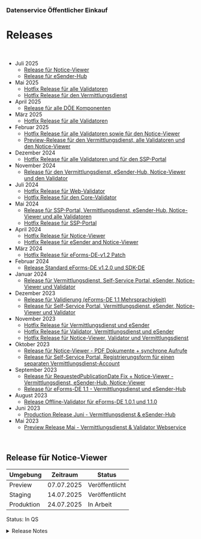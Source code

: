 ### Datenservice Öffentlicher Einkauf
# Releases

<br />

- Juli 2025
  - [Release für Notice-Viewer](#Release-für-Notice-Viewer)
  - [Release für eSender-Hub](#Release-für-eSender-Hub)     
- Mai 2025
  - [Hotfix Release für alle Validatoren](#Hotfix-Release-für-alle-Validatoren)     
  - [Hotfix Release für den Vermittlungsdienst](#Hotfix-Release-für-den-Vermittlungsdienst)
- April 2025
  - [Release für alle DÖE Komponenten](#Release-für-alle-DÖE-Komponenten)
- März 2025
  - [Hotfix Release für alle Validatoren](#Hotfix-Release-für-alle-Validatoren)
- Februar 2025
  - [Hotfix Release für alle Validatoren sowie für den Notice-Viewer](#Hotfix-Release-für-alle-Validatoren-sowie-für-den-Notice-Viewer)
  - [Preview-Release für den Vermittlungsdienst, alle Validatoren und den Notice-Viewer](#preview-release-für-den-vermittlungsdienst-alle-validatoren-und-den-notice-viewer)
- Dezember 2024
  - [Hotfix Release für alle Validatoren und für den SSP-Portal](#Hotfix-Release-für-alle-Validatoren-und-für-den-SSP-Portal)
- November 2024
  - [Release für den Vermittlungsdienst, eSender-Hub, Notice-Viewer und den Validator](#Release-für-den-Vermittlungsdienst,-eSender-Hub,-Notice-Viewer-und-den-Validator)
- Juli 2024
  - [Hotfix Release für Web-Validator](#Hotfix-Release-for-Web-Validators)
  - [Hotfix Release für den Core-Validator](#Hotfix-Release-for-Core-Validator)
- Mai 2024
  - [Release für SSP-Portal, Vermittlungsdienst, eSender-Hub, Notice-Viewer und alle Validatoren](#Release-für-SSP-Portal,-Vermittlungsdienst,-eSender-Hub,-Notice-Viewer-und-alle-Validatoren)
  - [Hotfix Release für SSP-Portal](#Hotfix-Release-for-SSP-Portal)
- April 2024
  - [Hotfix Release für Notice-Viewer](#Hotfix-Release-for-Notice-Viewer)
  - [Hotfix Release für eSender and Notice-Viewer](#Hotfix-Release-for-eSender-and-Notice-Viewer)
- März 2024
  - [Hotfix Release für eForms-DE-v1.2 Patch](#Release-for-DE-1.2-patch)
- Februar 2024
  - [Release Standard eForms-DE v1.2.0 und SDK-DE](#Release-Standard-eForms-DE-v1.2.0-und-SDK-DE)
- Januar 2024
  - [Release für Vermittlungsdienst, Self-Service Portal, eSender, Notice-Viewer und Validator](#Release-für-Self-Service-Portal,-Vermittlungsdienst,-eSender,-Notice-Viewer-und-Validator)
- Dezember 2023
  - [Release für Validierung (eForms-DE 1.1 Mehrsprachigkeit)](#Release-für-Validierung)
  - [Release für Self-Service Portal, Vermittlungsdienst, eSender, Notice-Viewer und Validator](#Release-für-Self-Service-Portal,-Vermittlungsdienst,-eSender,-Notice-Viewer-und-Validator)
- November 2023
  - [Hotfix Release für Vermittlungsdienst und eSender](#Release-für-Vermittlungsdienst-und-eSender)
  - [Hotfix Release für Validator, Vermittlungsdienst und eSender](#Release-für-Validator-Mediator-und-eSender)  
  - [Hotfix Release für Notice-Viewer, Validator und Vermittlungsdienst](#Release-für-notice-Viewer-Mediator-und-Validator)
- Oktober 2023
  - [Release für Notice-Viewer - PDF Dokumente + synchrone Aufrufe](#Release-für-Notice-Viewer-PDF-Dokumente-+-synchrone-Aufrufe)
  - [Release für Self-Service Portal, Registrierungsform für einen separaten Vermittlungsdienst-Account](#Release-für-Self-Service-Portal,-Registrierungsform-für-einen-separaten-Vermittlungsdienst-Account)
- September 2023
  - [Release für RequestedPublicationDate Fix + Notice-Viewer - Vermittlungsdienst, eSender-Hub, Notice-Viewer](#Release-für-RequestedPublicationDate-Fix-+-Notice-Viewer-Vermittlungsdienst,-eSender-Hub,-Notice-Viewer)
  - [Release für eForms-DE 1.1 - Vermittlungsdienst und eSender-Hub](#Release-für-eForms-DE-1.1-Vermittlungsdienst-und-eSender-Hub)
- August 2023
  - [Release Offline-Validator für eForms-DE 1.0.1 und 1.1.0](#Release-Offline-Validator-für-eForms-DE-1.0.1-und-1.1.0)
- Juni 2023
  - [Production Release Juni - Vermittlungsdienst & eSender-Hub](#Production-Release-Juni-Vermittlungsdienst-&-eSender-Hub)
- Mai 2023
  - [Preview Release Mai - Vermittlungsdienst & Validator Webservice](#Preview-Release-Mai-Vermittlungsdienst-&-Validator-Webservice)

<br />

<a id=Release-für-Notice-Viewer></a>
## Release für Notice-Viewer
| Umgebung   | Zeitraum  | Status         |
|------------|-----------------------------|----------------|
| Preview | 07.07.2025 | Veröffentlicht |
| Staging | 14.07.2025 | Veröffentlicht |
| Produktion | 24.07.2025 | In Arbeit |

Status: In QS <br>

<details>
<summary>Release Notes</summary>
  
### Notice-Viewer
- Es wurden diverse Bugs bei der HTML-Generierung gefixt
- Es wurde das Zahlenformat für Summenbeträge bei der PDF-Generierung korrigiert 

<a id=Release-für-eSender-Hub></a>
## Release für eSender-Hub
| Umgebung   | Zeitraum  | Status         |
|------------|-----------------------------|----------------|
| Preview | 16.06.2025 | Veröffentlicht |
| Staging | 23.06.2025 | Veröffentlicht |
| Produktion | 04.07.2025 | Veröffentlicht |

Status: Veröffentlicht am 04.07.2025 <br>

<details>
<summary>Release Notes</summary>
  
### eSender-Hub
- Die neue [TED API v3 Anbindung](https://docs.ted.europa.eu/api/latest/index.html#_new_in_ted_api_v3) wurde impelementiert

</details>

<a id=Hotfix-Release-für-alle-Validatoren></a>
## Hotfix Release für alle Validatoren
| Umgebung   | Zeitraum  | Status         |
|------------|-----------------------------|----------------|
| Preview | 16.05.2025 | Veröffentlicht |
| Staging | 16.05.2025 | Veröffentlicht |
| Produktion | 19.05.2025 | Veröffentlicht |

Status: Veröffentlicht am 19.05.2025 <br>

<details>
<summary>Release Notes</summary>
  
### Alle Validatoren
- Das Patch des [SDK-DE 1.12.5](https://gitlab.opencode.de/OC000008125155/SDK-eforms-de/-/releases/1.12.5) sowie [SDK-DE 1.13.1](https://gitlab.opencode.de/OC000008125155/SDK-eforms-de/-/releases/1.13.1) wurden impelementiert

</details>

<a id=Hotfix-Release-für-den-Vermittlungsdienst></a>
## Hotfix Release für den Vermittlungsdienst
| Umgebung   | Zeitraum  | Status         |
|------------|-----------------------------|----------------|
| Preview | 28.03 - 29.04.2025 | Veröffentlicht |
| Staging | 29.04 - 30.04.2025 | Veröffentlicht |
| Produktion | ab 01.05.2025 | Veröffentlicht |

> **WICHTIG** <br>
> - Mit diesem Release wird die Unterstützung der eForms-DE v1.1 eingestellt. Mehr Infos hier: [TED eForms Versions – SDK 1.7 End of Life](https://docs.ted.europa.eu/eforms-common/active-versions/index.html)

Status: Veröffentlicht am 01.05.2025 <br>

<details>
<summary>Release Notes</summary>
  
### Vermittlungsdienst
- eForms-DE v1.1 Bekanntmachungen können nicht mehr verarbeitet, validiert oder übermittelt werden.

</details>

<a id=Release-für-alle-DÖE-Komponenten></a>
## Release für alle DÖE-Komponenten
| Umgebung   | Zeitraum  | Status         |
|------------|-----------------------------|----------------|
| Preview | 17.03. - 27.03.2025 | Veröffentlicht |
| Staging | 15.04. - 25.04.2025 | Veröffentlicht |
| Produktion | ab 28.04.2025 | Veröffentlicht |

Status: Veröffentlicht am 28.04.2025 <br>

<details>
<summary>Release Notes</summary>
  
### Alle Validatoren
- Die Unterstützung von eForms-DE 2.1 wurde implementiert
- [SDK-DE 1.13.0](https://gitlab.opencode.de/OC000008125155/SDK-eforms-de/-/releases/1.13.0) wurde impelementiert

### Vermittlungsdienst
- Die Unterstützung von eForms-DE 2.1 wurde implementiert
- Die Unterstützung der Formulare 1 bis 3 wurde eingestellt
- TED-Benachrichtigungen werden ab sofort in deutscher Sprache bereitgestellt
- Diverse Bugs wurden gefixt

### eSender-Hub
- Die Unterstützung von eForms-DE 2.1 wurde implementiert
- Diverse Bugs wurden gefixt

### SSP-Portal
- Kritische Schwachstellen wurden behoben
- Diverse Bugs wurden gefixt

### Notice-Viewer
- Die Unterstützung von eForms-DE 2.1 wurde implementiert
- [SDK-DE 1.13.0](https://gitlab.opencode.de/OC000008125155/SDK-eforms-de/-/releases/1.13.0) wurde impelementiert
- Diverse Bugs wurden gefixt

</details>

<a id=Hotfix-Release-für-alle-Validatoren></a>
## Hotfix Release für alle Validatoren
| Umgebung   | Zeitraum  | Status         |
|------------|-----------------------------|----------------|
| Staging | 05.03.2025 | Veröffentlicht |
| Produktion | 07.03.2025 | Veröffentlicht |

> **WICHTIG** <br>
> - Die Preview-Umgebung wird nicht bereitgestellt, da sie mit der SDK-DE 1.13 RC1-Version derzeit ausgestattet ist.

Status: Veröffentlicht am 06.03.2025 <br>

<details>
<summary>Release Notes</summary>
  
### Alle Validatoren
- Das Patch des [SDK-DE 1.12.4](https://gitlab.opencode.de/OC000008125155/SDK-eforms-de/-/releases/1.12.4) wurde impelementiert

</details>

<a id=Hotfix-Release-für-alle-Validatoren-sowie-für-den-Notice-Viewer></a>
## Hotfix Release für alle Validatoren sowie für den Notice-Viewer
| Umgebung   | Zeitraum  | Status         |
|------------|-----------------------------|----------------|
| Staging | 17.02.2025 | Veröffentlicht |
| Produktion | 18.02.2025 | Veröffentlicht |

> **WICHTIG** <br>
> - Die Preview-Umgebung wird nicht bereitgestellt, da sie mit der SDK-DE 1.13 RC1-Version ausgestattet wird.

Status: Veröffentlicht am 18.02.2025 <br>

<details>
<summary>Release Notes</summary>
  
### Alle Validatoren und Notice-Viewer
- Das Patch des [SDK-DE 1.12.3](https://gitlab.opencode.de/OC000008125155/SDK-eforms-de/-/releases/1.12.3) wurde impelementiert

</details>

<a id=#preview-release-für-den-vermittlungsdienst-alle-validatoren-und-den-notice-viewer></a>
## Preview-Release für den Vermittlungsdienst, alle Validatoren und den Notice-Viewer
| Umgebung   | Zeitraum  | Status         |
|------------|-----------------------------|----------------|
| Preview | 11.02 - 14.02.2025 | Veröffentlicht |

> **WICHTIG** <br>
> - Der Bekanntmachungsservice wird voraussichtlich ab dem 17. Februar Bekanntmachungen im eForms-DE v2.1-Version in der Preview (Alpha)-Umgebung annehmen.
> - Die Umsetzung mit der SDK-DE 1.13 RC1-Version wird ausschließlich zu Testzwecken in der Preview-Umgebung bereitgestellt.

Status: Veröffentlicht am 17.02.2025 <br>

<details>
<summary>Release Notes</summary>

### Alle Validatoren und Notice-Viewer
- Der erste Release-Kandidat des [SDK-DE 1.13.RC1](https://gitlab.opencode.de/OC000008125155/SDK-eforms-de/-/releases/1.13.RC1) wurde impelementiert

### Vermittlungsdienst
- Unterstützung von eForms-DE v2.1 wurde implementiert
  
</details>

<a id=Hotfix-Release-für-alle-Validatoren-und-für-den-SSP-Portal></a>
## Hotfix Release für alle Validatoren und für den SSP-Portal
| Umgebung   | Zeitraum  | Status         |
|------------|-----------------------------|----------------|
| Preview | 11.12.2024 | Veröffentlicht |
| Staging | 11.12.2024 | Veröffentlicht |
| Produktion | 12.12.2024 | Veröffentlicht |

Status: Veröffentlicht am 12.12.2024 <br>
<details>
<summary>Release Notes</summary>

### Alle Validatoren
- Schematron-0.9.2 Patch von eForms-DE-2.0.0 wurde implementiert

### SSP-Portal
- Healthcheckbug, dass der Bekanntmachungsservice offline ist wurde gefixt
  
</details>

<a id=Release-für-den-Vermittlungsdienst,-eSender-Hub,-Notice-Viewer-und-den-Validator></a>
## Release für den Vermittlungsdienst, eSender-Hub, Notice-Viewer und den Validator
| Umgebung   | Zeitraum  | Status         |
|------------|-----------------------------|----------------|
| Preview    | 17.10.2024                  | Veröffentlicht |
| Staging    | 21.10.2024                  | Veröffentlicht |
| Produktion | 01.11.2024                  | Veröffentlicht |

> **WICHTIG** <br>
 - Der veraltete POST-Endpunkt /view im Viewer steht ab dem 10.10.2024 nicht mehr zur Verfügung in allen Umgebungen.
 - Bitte beachten Sie, der neue Parameter 'publishToTed' ist derzeit ohne Funktion. Eine Vollständige Implementierung kommt voraussichtlich im Januar 2025.

Status: Veröffentlicht <br>
<details>
<summary>Release Notes</summary>

### Vermittlungsdienst
- eForms-DE 2.0 wurde implementiert
- Ein neuer Parameter 'publishToTed' wurde implementiert um eine Unterschwellige Bekanntmachung freiwillig in TED zu veröffentlcihen
- Diverse Bugs wurden gefixt

### eSender-Hub
- eForms-DE 2.0 wurde implementiert

### Notice-Viewer
- Veralteter Endpunkt POST /view wurde entfernt
- eForms-DE 2.0 wurde implementiert
- Patch 1.2.0_1.10.3 SDK-DE wurde implementiert
- T01/02 in der eForms-EU 1.10 und in der eForms-EU 1.12 sind jetzt unterstützt
- Diverse Bugs wurden gefixt

### Validator
- eForms-DE 2.0 und SDK 1.12 wurden implementiert
- Diverse Bugs wurden gefixt
  
</details>

<a id=Hotfix-Release-for-Web-Validators></a>
## Hotfix Release für Web-Validator
| Umgebung   | Zeitraum  | Status         |
|------------|-----------------------------|----------------|
| Preview | 11.05.2024 | Veröffentlicht |
| Staging | 16.05.2024 | Veröffentlicht |
| Produktion | 17.05.2024 | Veröffentlicht |

Status: Veröffentlicht am 17.07.2024 <br>
<details>
<summary>Release Notes</summary>

### Internal und External Validator
- Schematron-0.8.4 Patch von eForms-DE-1.2.0 wurde implementiert
- eForms SDK 1.10.3 Patch wurde implementiert
  
</details>

<a id=Hotfix-Release-for-Core-Validator></a>
## Hotfix Release für den Core-Validator
| Umgebung   | Zeitraum  | Status         |
|------------|-----------------------------|----------------|
| Kein Deploy ist vorgesehen | 4.07.2024 | Veröffentlicht |

Status: Veröffentlicht am 4.07.2024 <br>
<details>
<summary>Release Notes</summary>

### Core-Validator
- Schematron-0.8.4 Patch von eForms-DE-1.2.0 wurde implementiert
- eForms SDK 1.10.3 Patch wurde implementiert
  
</details>

<a id=Release-für-SSP-Portal,-Vermittlungsdienst,-eSender-Hub,-Notice-Viewer-und-alle-Validatoren></a>
## Release für SSP-Portal, Vermittlungsdienst, eSender-Hub, Notice-Viewer und alle Validatoren
| Umgebung   | Zeitraum  | Status         |
|------------|-----------------------------|----------------|
| Preview    | 14.05.2024                  | veröffentlicht |
| Staging    | 22.05.2024                  | veröffentlicht |
| Produktion | 28.05.2024                  | veröffentlicht |

> **WICHTIG** <br>
Bitte beachten Sie, dass die API-Key Autorisierung im Vermittlungsdienst nicht mehr möglich ist. Bitte benutzen Sie nur die Tokenbasierte Autorisierung und ggf. generieren Sie einen neuen Token.

Status: Veröffentlicht am 28.05.2024 <br>
<details>
<summary>Release Notes</summary>

### SSP-Portal
- Es wurden neue interne Rollen eingeführt, um den Status von Lieferungen verfolgen und überprüfen sowie die Benutzerverwaltung durchführen zu können
- Falls eine Bekanntmachung manuell abgelehnt (MANUALLY_REJECTED) wird, es werden automatisch sowohl der SSP-Admins Ansprechpartner als auch 'authorEmail' via Email mit einer Begründung benachrichtigt
- Aktualisierung der Erklärung zur Barrierefreiheit 
- Diverse Bugs wurden gefixt

### Vermittlungsdienst
- Changes-Notice Verhalten wurde verbessert
- Die Annahme von Bekanntmachungen wurde auf 6mb eingestellt
- Erwartetes Veröffentlichungsdatum des TEDs ('tedExpectedPublicationDate') wird jetzt zurückgegeben

### eSender-Hub
- Fehlerbehandlung wurde verbessert wenn TED nicht erreichbar ist
- Informationen in 'ted-esen' Organisation wurden upgedatet

### Notice-Viewer
- Haftungsausschluss wurde überarbeitet bzw. erweitert und zusätzlich in Swagger-UI dargestellt
- Die Generierung von Bekanntmachungen wurde auf 6mb eingestellt
- Notice-Viewer 1.2 von TED wurde angewendet
- Diverse Bugs wurden gefixt

### Validatoren
- Validierungslogik wurde geändert um die Validierungsleistung zu verbessern. Die Änderungen wirken sich auf die Validierungsantworten aus, so dass die Struktur der Fehlermeldungen und Beschreibungen nun ein anderes Format haben kann.
- Validierung von Bekanntmachungen wurde auf 6mb eingestellt (Web-Version)
- Folgende SDK-EU patchs wurden angewendet:
  - SDK 1.7.4
  - SDK 1.10.2
  
</details>

<a id=Hotfix-Release-for-SSP-Portal></a>
## Hotfix Release für SSP-Portal
| Umgebung   | Zeitraum  | Status         |
|------------|-----------------------------|----------------|
| Preview    | 30.04.2024                  | veröffentlicht |
| Staging    | 02.05.2024                  | veröffentlicht |
| Produktion | 02.05.2024                  | veröffentlicht |

Status: Veröffentlicht in Produktion am 02.05.2024 <br>
<details>
<summary>Release Notes</summary>

### SSP-Portal
- Fehlerhafte Weiterleitung zur Seite 'Ihre Sitzung ist abgelaufen' ist jetzt behoben.
  
</details>

<a id=Hotfix-Release-for-Notice-Viewer></a>
## Hotfix Release für Notice-Viewer
| Umgebung   | Zeitraum  | Status         |
|------------|-----------------------------|----------------|
| Preview    | 17.04.2024                  | veröffentlicht |
| Staging    | 22.04.2024                  | veröffentlicht |
| Produktion | 22.04.2024                  | veröffentlicht |

Status: Veröffentlicht in Produktion am 22.04.2024 <br>
<details>
<summary>Release Notes</summary>

### Notice-Viewer
- Diverse Darstellungs- und Sortierungsfehler wurden behoben

</details>

<a id=Hotfix-Release-for-eSender-and-Notice-Viewer></a>
## Hotfix Release für eSender and Notice-Viewer
| Umgebung   | Zeitraum  | Status         |
|------------|-----------------------------|----------------|
| Preview    | 08.04.2024                  | veröffentlicht |
| Staging    | 09.04.2024                  | veröffentlicht |
| Produktion | 10.04.2024                  | veröffentlicht |

Status: Veröffentlicht in Produktion am 10.04.2024 <br>
<details>
<summary>Release Notes</summary>

### eSender
- BT-500-Organization-Company wurde in manchen Bekanntmachungen nicht korrekt erkannt

### Notice-Viewer
- Einige Bekanntmachungen wurden aufgrund von falscher Verarbeitung von BT-92 und BT-93 Regeln nicht generiert

</details>


<a id=Release-for-DE-1.2-patch></a>
## Hotfix Release für eForms-DE-v1.2 Patch (eForms-DE 1.2 Neue Regeln)
| Umgebung   | Zeitraum  | Status         |
|------------|-----------------------------|----------------|
| Preview    | 25.03.2024                  | veröffentlicht |
| Staging    | 26.03.2024                  | veröffentlicht |
| Produktion | 27.03.2024                  | veröffentlicht |

Status: Veröffentlicht in Produktion am 27.03.2024 <br>
<details>
<summary>Release Notes</summary>

### Validator (Webservice + Open-Source)
- Nutzung von eForms-DE Schematron 0.8.2 für eForms-DE 1.2 (https://projekte.kosit.org/eforms/eforms-de-schematron/-/releases/v0.8.2)

### Vermittlungsdienst
- Nutzung von eForms-DE Schematron 0.8.2 für eForms-DE 1.2 (https://projekte.kosit.org/eforms/eforms-de-schematron/-/releases/v0.8.2)
- Löschung der Nutzung von api-key für Authentifizierung

### Self-Service Portal 
- Aktualisierung der Erklärung zur Barrierefreiheit im SSP


</details>

<a id=Release-Standard-eForms-DE-v1.2.0-und-SDK-DE></a>
## Release Standard eForms-DE v1.2.0 und SDK-DE

Die Veröffentlichung des Standards eForms-DE v1.2.0 konnte nicht wie geplant vor Weihnachten 2023 als Preview-Version veröffentlicht werden.

Die neue Release-Planung sieht wie folgt aus:

| Datum              | Beschreibung                                                 | Status     |
| ------------------ | ------------------------------------------------------------ | ------ |
| 02.02.2024         | **Release eForms-DE v1.2.0** auf Basis SDK-EU 1.10.1         | Fertig |
| 02.02 - 23.02.2024 | Feedbackphase zu eForms-DE v1.2.0 (schriftlich über eforms@finanzen.bremen.de) | Fertig |
| 23.02.2024         | **Geplante Veröffentlichung SDK-DE 1.2.0_1.10.1**            | Fertig |
| 23.02.2024         | **Geplante Unterstützung eForms-DE 1.2 in DÖE Preview (BKMS Alpha + VD Preview)** | Veröffentlicht |
| 29.02.2024         | **Geplante Unterstützung eForms-DE 1.2 in DÖE Staging (BKMS Alpha + VD Staging)** | Veröffentlicht |
| 20.03.2024         | Geplante Veröffentlichung eines Patches zu eForms-DE v1.2.0 | Fertig |
| 22.03.2024         | Geplante Veröffentlichung eines Patches zu SDK-DE 1.2.0_1.10.1 | Fertig |
| 27.03.2024         | **Geplante Unterstützung eForms-DE 1.2 in DÖE Produktion** | Veröffentlicht |
| **30.09.2024**     | Akzeptanz von eForms-DE v1.1.0 (basierend auf eForms-EU 1.7) läuft aus       | Ausstehend         |

**<u>Wichtig</u>: Der Datenservice Öffentlicher Einkauf (DÖE) wird sowohl die Versionen 1.2.0 von eForms-DE (bzw. die Versionen 1.2.0_1.10.1 und zukünftige Patches des SDK-DE) unterstützen.

Schriftliches Feedback zu eForms-DE **v.1.2.0** kann bis zum 23.02.2024 eingereicht werden an: eforms@finanzen.bremen.de

<details>
<summary>Release Notes</summary> 

### Self-Service Portal 
- Nachdem eine Bekanntmachung veröffentlicht wurde, werden jetzt direkte Links zum DÖE bzw. TED auf der Bekanntmachungstabelle beim Dashboard-User dargestellt
- Das Geschäftzeichen und der Titel sind jetzt auf der Bekanntmachungstabelle beim Dashboard-User dargestellt
- Diverse Fehler wurden behoben

### Vermittlungsdienst
- Unterstützung von eForms-DE 1.2 Standard wurde hinzugefügt
- Ein neuer GET _/v1/notices/by-notice/{noticeId}/{version}_ Endpunkt wurde implementiert. Jetzt kann der Status einer Bekanntmachung anhand NoticeID und Version aufgerufen werden
- Diverse Fehler wurden behoben

### eSender
- Unterstützung von eForms-DE 1.2 Standard wurde hinzugefügt
 
### Validator (Webservice + Open-Source)
- Unterstützung von eForms-DE 1.2 Standard wurde hinzugefügt

### Notice-Viewer
- Unterstützung von eForms-DE 1.2 Standard wurde hinzugefügt
- Diverse Fehler wurden behoben

<br />
</details>

<a id=Release-für-Self-Service-Portal,-Vermittlungsdienst,-eSender,-Notice-Viewer-und-Validator></a>
## Release für Vermittlungsdienst, Self-Service Portal, eSender, Notice-Viewer und Validator
| Umgebung   | Zeitraum  | Status         |
|------------|-----------------------------|----------------|
| Preview    | 15.01.2024        | veröffentlicht |
| Staging    | 22.01.2024        | veröffentlicht |
| Produktion | 31.01.2024        | veröffentlicht |

> **WICHTIG** <br>
Folgende eForms Versionen werden nicht mehr vom Vermittlungsdienst unterstützt:
- eForms DE-1.0.1
- eForms SDK-1.5.5

Status: Veröffentlicht am 31.01.2024<br>
<details>
<summary>Release Notes</summary> 

### Self-Service Portal 
- Umfangreiche Verbesserungen der GUI:
  - Jetzt ist es möglich von der Anmeldungseite per Knopfdruck auf die Hauptseite zurückzukehren;
  - Die Datumauswahl in der Filter wurde geändert;
  - Verbesserte Darstellung von Fehlermeldungen;
  - Anzeige des Absenders der Bekanntmachung;
  - Darstellung und Filterung von Change Notices in der Notice-Tabelle;
  - Anzeige des zugewiesenen VD-Nuzter an einem Dashboard-Nutzer;
  - Kopieren von ID's auf der Notice-Tabelle ist jetzt möglich;
  - Angemeldeter Nutzertyp wird jetzt dargestellt;
  - Nicht per E-mail bestätigte Nutzer sind jezt entsprechend gekennzeichnet;
  - Jetzt ist die SDK Version in Bekanntmachungstabelle für jede Bekanntmachung sichbar;  
- Stoppen von Bekanntmachungen in der Notice-Tabelle ist jetzt möglich
- Herunterladen der Bekanntmachungen wurde implementiert
- Editieren von E-Mail beim Dashboard-Nutzer ist nicht mehr erlaubt
- Diverse Fehler wurden behoben

### Vermittlungsdienst
- Verarbeitung von T01/02 eForms-Formularen wurde implementiert
- eForms Versionen: DE-1.0.1 und SDK 1.5.5 sind jetzt nicht mehr unterstützt
- Jetzt werden die Veröffentlichungslinks von TED und BKMS zur Verfügung gestellt
- Veralteter POST _v1/notices_ API Endpunkt wurde entfernt

### eSender
- Verarbeitung von T01/02 eForms-Formularen wurde implementiert
- Transformationen von eForms wurden geändert und verbessert
- Fehlerhandlung wurde verbessert

### Validator (Webservice + Open-Source)
- T01/02 eForms-Formulare sind jetzt unterstüzt

### Notice-Viewer
- Diverse Fehler wurden behoben

</details>

<a id=Release-für-Validierung></a>
## Hotfix Release für Validierung (eForms-DE 1.1 Mehrsprachigkeit)
| Umgebung Vermittlungsdienst  | Zeitraum  | Status         |
|------------|-----------------------------|----------------|
| Preview    | 18.11.2023                  | veröffentlicht |
| Staging    | 19.11.2023                  | veröffentlicht |
| Produktion | 20.11.2023                  | veröffentlicht |

Status: Veröffentlicht am 20.12.2023 <br>
<details>
<summary>Release Notes</summary>

### Validator (Webservice + Open-Source)
- Nutzung von eForms-DE Schematron 0.7.2 für eForms-DE 1.1 (https://projekte.kosit.org/eforms/eforms-de-schematron/-/releases/v0.7.2)
- ermöglicht volle Unterstützung von mehrsprachigen eForms-DE Dokumenten

### Vermittlungsdienst
- Nutzung von eForms-DE Schematron 0.7.2 für eForms-DE 1.1 (https://projekte.kosit.org/eforms/eforms-de-schematron/-/releases/v0.7.2)
- ermöglicht volle Unterstützung von mehrsprachigen eForms-DE Dokumenten
- Überprüfung von Annahme von Change Notices wurde verbessert


</details>

<a id=Release-für-Self-Service-Portal,-Vermittlungsdienst,-eSender,-Notice-Viewer-und-Validator></a>
## Release für Self-Service Portal, Vermittlungsdienst, eSender, Notice-Viewer und Validator
| Umgebung Vermittlungsdienst  | Zeitraum  | Status         |
|------------|-----------------------------|----------------|
| Preview    | 28.11.2023        | veröffentlicht |
| Staging    | 04.12.2023        | veröffentlicht |
| Produktion | 11.12.2023        | veröffentlicht |

Status: Veröffentlicht am 11.12.2023 <br>
<details>
<summary>Release Notes</summary>

> **Hinweis** <br>
Anmeldung auf dem Self-Service Portal mit einem Vermittlungsdienst-Nutzer*/in ist nicht mehr möglich. 

### Self-Service Portal 
- Nach der Genehmigung kann ein SSP-Nutzer*/in jetzt selbst eigene Vermittlungsdienst- und Dashboard- Nutzer*/innen erstellen
- SSP-Nutzer*/in können mehrere Vermittlungsdienst-Nutzer*/innen zu einem Dashboard-Nutzer*/in verlinken
- Alle erstellten Vermittlungsdienst- und Dashboard-Nutzer*/innen können gelöscht, bearbeitet und deaktiviert werden
- Alle übermittelten Bekanntmachungen stehen ab jetzt für den Dashboard-Nutzer*/in zur Verfügung

### Vermittlungsdienst
- Bei wiederholter Zustellung an BKMS im Fall eines Dublikates wird jetzt der richtige Status gesetzt
- Konfigurierbare Statuszuordnungstabelle implementiert
- Die Meldung wurde eingefügt, wenn der Benutzer die Benachrichtigung erfolgreich gestoppt hat
- Ablauf von Löschen der Tenant wurde geändert 
- Endpunkt für die Erstellung von Tenant und Dashboard-Benutzern verbessert
- Ein neuer PATCH Endpunkt für die Aktualisierung von eSender-Integration und Schematron-Validierung eingeführt
- Der Endpunkt zur Aktualisierung von Tenant-Benutzern in Keycloak wurde verbessert
- Change-Notice Checks werden wieder eingeführt
- Diverse Statusbeschreibungen wurden verbessert
- XSD-Fehlerdetails über die fehlgeschlagene Regel werden in die Antwort aufgenommen
- Das Validierungsmodell von 'business_document' wurde eingeführt
- Obligatorische lineDescription in PEPPOL Message (T016) wurde verbessert
- Endpunkt für Benutzererstellung/-aktualisierung wurde verbessert
- Beschreibungen für Notice Viewer Endpunkte in Swagger aktualisiert
- Die Fehlermeldung bei der Übermittlung einer Bekanntmachung wurde verbessert, um den Fehlerfall anzuzeigen
- Diverse Leistungsverbesserungen und Fehlerbehebungen 

### eSender
- Wiederholung der Zustellung ist jetzt implementiert, wenn BKMS nicht antwortet
- BKMS Integration wurde verbessert
- Diverse Leistungsverbesserungen und Fehlerbehebungen 

### Validator (Webservice + Open-Source)
- Bugfix für CR-DE-BT-165 und IssueDate angewendet
- Diverse Leistungsverbesserungen und Fehlerbehebungen  

### Notice-Viewer
- Verbessertes Rendering von BT-801, BT-92, BT-93
- Caching für generierte Dokumente eingeführt
- Platzhalter.html für gelöschte Dateien hinzugefügt
- Aktualisierte Beschreibung für Notice Viewer Endpunkt in Swagger (gilt auch für den Vermittlungsdienst)
- Diverse Leistungsverbesserungen und Fehlerbehebungen  

</details>

<a id=Release-für-Vermittlungsdienst-und-eSender></a>
## Hotfix Release für Vermittlungsdienst und eSender
| Umgebung Vermittlungsdienst  | Zeitraum  | Status         |
|------------|-----------------------------|----------------|
| Preview    | 20.11.2023        | veröffentlicht |
| Staging    | 21.11.2023        | veröffentlicht |
| Produktion | 21.11.2023        | veröffentlicht |

Status: Veröffentlicht am 21.11.2023 <br>
<details>
<summary>Release Notes</summary>

### eSender und Vermittlungsdienst
- Verbesserte technische Konfiguration der Apps und Erneuerung von Zertifikaten


</details>

<a id=Release-für-Validator-Mediator-und-eSender></a>
## Hotfix Release für Validator, Vermittlungsdienst und eSender
| Umgebung Vermittlungsdienst  | Zeitraum  | Status         |
|------------|-----------------------------|----------------|
| Preview    | 13.11.2023        | veröffentlicht |
| Staging    | 15.11.2023       | veröffentlicht |
| Produktion | 16.11.2023      | veröffentlicht |

Status: Veröffentlicht am 16.11.2023 <br>
<details>
<summary>Release Notes</summary>

### eSender
- Verbesserte Integration mit TED: wenn TED nicht verfügbar ist oder ein Timeout zu lange dauert
- Sprachproblem (BT-500-Organization-Company): mehrere Sprachen sind jetzt unterstützt
  
### Validator (Webservice + Open-Source)
- eForms SDK 1.5.5 Version wurde implementiert

### Vermittlungsdienst
- Die Anzahl der zulässigen Domain Name Zeichen beim 'authorEmail' Parameter des POST v2/notices Endpunkts wurde erhöht und unterstützt nun von 2 bis 18 Zeichen.


</details>

<a id=Release-für-notice-Viewer-Mediator-und-Validator></a>
## Hotfix Release für Notice-Viewer, Validator und Vermittlungsdienst
| Umgebung Vermittlungsdienst  | Zeitraum  | Status         |
|------------|-----------------------------|----------------|
| Preview    | 08.11.2023        | veröffentlicht |
| Staging    | 09.11.2023       | veröffentlicht |
| Produktion | 09.11.2023      | veröffentlicht |

Status: Veröffentlicht am 09.11.2023 <br>
<details>
<summary>Release Notes</summary>

### Notice-Viewer
- Improvement zur Visualisierung von monetären Werten, Komma als Trennzeichen für tausender Werte entfernt
- Erhöhung maximale Dateigröße auf 2MB
  
### Validator (Webservice + Open-Source)
- Nutzung von eForms-EU SDK 1.7.2 für eForms-DE 1.1 (https://github.com/OP-TED/eForms-SDK/releases/tag/1.7.2)
- Erhöhung maximale Dateigröße auf 2MB

### Vermittlungsdienst
- Erhöhung maximale Dateigröße auf 2MB


</details>

<a id=Release-für-Notice-Viewer-PDF-Dokumente-+-synchrone-Aufrufe></a>
## Release für Notice-Viewer - PDF Dokumente + synchrone Aufrufe
| Umgebung Vermittlungsdienst  | Zeitraum  | Status         |
|------------|-----------------------------|----------------|
| Preview    | 17.10.2023        | veröffentlicht |
| Staging    | 18.10.2023       | veröffentlicht |
| Produktion | 20.10.2023      | veröffentlicht |

> **Hinweis** <br>
> Bei der Nutzung dieses API-Endpunkts möchten wir darauf Aufmerksam machen, dass die Performance momentan noch optimiert wird. Bitte berücksichtigen Sie dies bei intensiver Anfragefrequenz und planen Sie entsprechende Toleranzen in Ihren Abläufen ein. Wir arbeiten aktiv an Verbesserungen und danken für Ihr Verständnis.

Status: Veröffentlicht am 20.10.2023 <br>
<details>
<summary>Release Notes</summary>

### Notice-Viewer
>**Umgebungen** <br>
> Preview https://viewer.preview-ozg-vermittlungsdienst.de <br>
> Staging https://viewer.staging-ozg-vermittlungsdienst.de <br>
> Production https://viewer.ozg-vermittlungsdienst.de<br>

- Rückwärtskompatibilität mit ursprünglichem `/view` Endpunkt
- Neue Endpunkte für asynchrone HTML und PDF Generierung, gleiches Verhalten wie bisheriger `view` Endpunkt, Response wird sofort zurückgegeben, Dokument wird im Hintergrund erstellt. 
  - `/view/async/html` und `/view/async/pdf`
- Neue Endpunkte für synchrone HTML und PDF Generierung, Response mit Link wird erst zurückgegeben, wenn Dokument erstellt ist.
  - `/view/sync/html` und `/view/sync/pdf`

</details>

<a id=Release-für-Self-Service-Portal,-Registrierungsform-für-einen-separaten-Vermittlungsdienst-Account></a>
## Release für Self-Service Portal, Registrierungsform für einen separaten Vermittlungsdienst-Account
| Umgebung Vermittlungsdienst  | Zeitraum  | Status         |
|------------|-----------------------------|----------------|
| Preview    | Doku + Registrierungsformular: **KW38** , Statusübersicht: **KW39**         | veröffentlicht |
| Staging    | Doku + Registrierungsformular: **KW39**  , Statusübersicht: **KW40**        | veröffentlicht |
| Produktion | Doku + Registrierungsformular: **KW40** , Statusübersicht **KW41**          | veröffentlicht |

Status: Veröffentlicht am 4.10.2023 <br>
<details>
<summary>Release Notes</summary>

### Self-Service Portal
>**Umgebungen** <br>
>NEU: Preview https://portal.preview-ozg-vermittlungsdienst.de <br>
>NEU: Staging https://portal.staging-ozg-vermittlungsdienst.de <br>
>NEU: Production https://portal.ozg-vermittlungsdienst.de<br>

### Feature Dokumentation anzeigen + Registrierungsformular
- Volle Dokumentation im Portal inkl. Releases und Maintenance Seiten
- Registrierungsformular für Beantragung neuer Vermittlungsdienst Accounts
  1.  Erstellen eines neuen Portal-Accounts
  2.  Ausfüllen der Registrierungsform für einen separaten Vermittlungsdienst-Account

### Feature Statusübersicht von Bekanntmachungen
- Statusübersicht aller eingelieferten Bekanntmachungen für Vermittlungsdienst Accounts 
  
</details>
<br>

<a id=Release-für-RequestedPublicationDate-Fix-+-Notice-Viewer-Vermittlungsdienst,-eSender-Hub,-Notice-Viewer></a>
## Release für RequestedPublicationDate Fix + Notice-Viewer - Vermittlungsdienst, eSender-Hub, Notice-Viewer
| Umgebung Vermittlungsdienst  | Zeitraum              | BKMS                      | Status |
|------------|-----------------------|---------------------------|--------|
| Preview    | nur RequestedPublicationDate Fix: **KW37**,  Alles andere: **KW39**                 | unterstützt in Alpha      | veröffentlicht |
| Staging    | verschoben: **KW40**    | unterstützt in Alpha      | veröffentlicht |
| Produktion | verschoben: **KW41**                  | unterstützt in Produktion | veröffentlicht |

Status: veröffentlicht am 11.10.2023 <br>
<details>
<summary>Release notes</summary>

### Vermittlungsdienst
>**Umgebungen** <br>
>NEU: Preview Umgebung https://preview-ozg-vermittlungsdienst.de<br>
>NEU: Staging Umgebung https://staging-ozg-vermittlungsdienst.de<br>
>Production Umgebung https://ozg-vermittlungsdienst.de<br>

- Integration mit neuem BKMS-Endpunkt
- Neue Benennung der Benachrichtigungs-XML-Datei im ASIC-Container: anstatt 'notice.xml' jetzt 'uuid.eforms.xml'
- Peppol-Integration mit B2Brouter
- 'PublicationID' von TED wird jetzt bearbeitet und im Vermittlungsdienst gespeichert

### Notice-Viewer
>**Umgebungen** <br>
>NEU: Preview Umgebung https://viewer.preview-ozg-vermittlungsdienst.de<br>
>NEU: Staging Umgebung https://viewer.staging-ozg-vermittlungsdienst.de<br>
>NEU: Production Umgebung https://viewer.ozg-vermittlungsdienst.de<br>

- Autorisierung und Integration mit dem Mediator
- Unterstützung von eForms-DE 1.1.0 und -DE 1.0.1
- Neuste DE-SDK-Version hinzugefügt – 1.1.0 – 1.7.1
- Entfernung von Dateien, die 24 Stunden älter sind

Verfügbar als Standalone Webservice mit Token-Authentifizierung (gleicher Token wie im Vermittlungsdienst kann genutzt werden) für Upload von XML Dateien und als Endpunkt im Vermittlungsdienst für Rendering von bereits eingelieferten Bekanntmachungen anhand der 

### eSender-Hub
- Neue Transformation von eForms-DE zu eForms-EU bezüglich 'requestedPublicationDate', ausführliche Erklärung [hier](/documentation/eForms_creation.md)

### Validator
>**Umgebungen** <br>
>NEU: Preview Umgebung https://validator.preview-ozg-vermittlungsdienst.de<br>
>NEU: Staging Umgebung https://validator.staging-ozg-vermittlungsdienst.de<br>
>Production Umgebung https://ozg-vermittlungsdienst.de<br>

- Schematron Updates für eForms-DE 1.1 (https://projekte.kosit.org/eforms/eforms-de-schematron/-/releases/v0.6.2) und 1.0.1 (https://projekte.kosit.org/eforms/eforms-de-schematron/-/releases/v0.5.3)
- Token-Autorisierung für externen Validator
</details>
<br>

<a id=Release-für-eForms-DE-1.1-Vermittlungsdienst-und-eSender-Hub></a>
## Release für eForms-DE 1.1 - Vermittlungsdienst und eSender-Hub
| Umgebung Vermittlungsdienst  | Zeitraum              |  BKMS                      | Status         |
|------------|-----------------------|---------------------------|----------------|
| Preview    | **KW34** | unterstützt in Alpha      | veröffentlicht |
| Staging    | **KW35** | unterstützt in Alpha      | veröffentlicht |
| Produktion | **KW37** | unterstützt in Produktion | veröffentlicht |

Status: veröffentlicht am 13.09.2023 <br>
<details>
<summary>Release Notes</summary>

### Vermittlungsdienst
>**Umgebungen** <br>
>Preview Umgebung **bis 15.09.2023**: https://preview.ozg-vermittlungsdienst.de, ab 30.08.2023: https://preview-ozg-vermittlungsdienst.de <br>
>Staging Umgebung **bis 15.09.2023**: https://staging.ozg-vermittlungsdienst.de,  ab 30.08.2023: https://staging-ozg-vermittlungsdienst.de <br>
>Production Umgebung https://ozg-vermittlungsdienst.de<br>

- Initiale Unterstützung von eForms-DE 1.1 (Schematron https://projekte.kosit.org/eforms/eforms-de-schematron/-/releases/v0.6.0)
- Neuer DEMO Endpunkt für Visualisierung von eingelieferten eForms-DE Dokumenten /notice-viewer/{trackingCode} (gibt aktuell nur Beispieldokument zurück)
- Neuer Job für re-sync von Statusinformationen
- Diverse Verbesserungen beim Statuswechsel von Bekanntmachungen und bei der Authentifizierung

### eSender-Hub
 - Initiale eForms-DE 1.1 -> eForms-EU 1.7 Transformation  
</details>
<br>

<a id=Release-Offline-Validator-für-eForms-DE-1.0.1-und-1.1.0></a>
## Release Offline-Validator für eForms-DE 1.0.1 und 1.1.0
Status: Veröffentlicht 14.08.2023<br>
https://github.com/EFA-FHB/eforms-validator-core/releases/tag/1.0.3
<br><br>

<a id=Production-Release-Juni-Vermittlungsdienst-&-eSender-Hub></a>
## Production Release Juni - Vermittlungsdienst & eSender-Hub
Status: Veröffentlicht 28.06.2023<br>
<details>
<summary>Release notes</summary>

### Vermittlungsdienst
>**Umgebungen** <br>
>Preview Umgebung https://preview.ozg-vermittlungsdienst.de<br>
>Staging Umgebung https://staging.ozg-vermittlungsdienst.de<br>
>Production Umgebung https://ozg-vermittlungsdienst.de<br>

>**Info** <br>
>Nach dem Produktionsrelease im Juni muss für die Produktions- und Stagingumgebung erneut ein User angefragt werden, auch wenn in Preview bereits ein User besteht. 

- Stop-Endpoint zum stoppen von nationalen Bekanntmachungen im BKMS hinzugefügt
- Prüfung dass Aktualisierungen von Bekanntmachungen nicht möglich sind, wenn die vorherige Version nicht gestoppt wurde oder wenn sie bereits veröffentlicht ist
- Open-Api-Beschreibung angepasst
- Verbesserte Fehlermeldungen bei der Rückgabe von Informationen an FVH
- Metriken hinzugefügt, um die letzten erfolgreichen und erfolglosen Endpunktaufrufe zusammen mit den geplanten Jobläufen zu messen
- Mehrere Optimierungen und Fehlerbehebungen
- Einführung von Paging für geplante Jobs
- Prüfung von auftretenden Aktualisierungen von eSender verbessert
- Die Integration des internen Validator wurde verbessert, die Fehlertypen sind nun klarer klassifiziert.
- Die Antwort auf das Datum der letzten Aktualisierung der PSPs wurde aktualisiert und ist nun genauer.
- Geänderte Namen für Fehlergründe:
Anstelle von DELIVERY_NOT_FOUND steht NOTICE_NOT_FOUND
Anstelle von DELIVERY_ALREADY_PROCESSED steht NOTICE_ALREADY_PROCESSED
Anstelle von DELIVERY_METADATA_INVALID steht NOTICE_METADATA_INVALID
- Neuer Endpunkt /v1/notices/status erstellt - Gibt die Statusinformationen für Bekanntmachungen innerhalb eines bestimmten Zeitraums zurück.

### eSender-Hub
- Manueller Stopp in BKMS implementiert, wenn PSP die Benachrichtigung stoppt
- Automatische Stopp in BKMS aufgrund von TED NOT_PUBLISHED implementiert
- Aktualisierte Übersetzungen für Fehlermeldungen
- Transformationen umgesetzt: Versionsumwandlung von eform-de-1.0 nach eform-sdk-1.5 und Umwandlung von DE-Codelisten in EU-Codelisten
- Implementiert: Abrufen und Speichern des BKMS-Status PUBLISHED
- Jobs PROCESS_NOTICES und ALIGN_TED_STATUS verbessert
- Einführung einer Anwendung zur Kontoverwaltung
- Verbesserte Antwort für Vermittlungsdienst im Falle von Duplikaten
- API-Schlüssel für Produktions- und Staging-Benutzer wurden aktualisiert
- Performance Verbesserungen
- Mehrere Optimierungen und Fehlerbehebungen
</details>
<br>

<a id=Preview-Release-Mai-Vermittlungsdienst-&-Validator-Webservice></a>
## Preview Release Mai - Vermittlungsdienst & Validator Webservice
Status: Veröffentlicht 04.05.2023<br>
<details>
<summary>Release notes</summary>
<br>

### Vermittlungsdienst
Preview Umgebung https://bkms-mediator-app-preview.efa-fhb.apps-int.nortal.com
- Erweiterung der API Autorisierung um Refresh Token<br>
Details unter [Anbindung an den Vermittlungsdienst](/documentation/Connection_to_mediator.md)

- Erweiterung der Statusinformationen um Transferinformationen (Warnungen und Fehlermeldungen).<br> 
Details unter [Status- und Transferinformationen](/documentation/Status_information.md)
- Detailliertere Fehlermeldungen 
- Versionsprüfung erfolgt nun zusätzlich anhand der Daten des Bekanntmachungsservice<br>
Bei Übermittlung einer Änderungsmitteilung einer unterschwelligen Bekanntmachung erfolgen folgende Prüfungen:<br>
-Ist die zu ändernde Bekanntmachung im BKMS vorhanden?<br>
-Sind bereits mehrere Bekanntmachungen im BKMS vorhanden, deren verkettete noticeId und noticeVersion mit dem Change Notice Version Identifier übereinstimmen?<br>
-Ist eine Änderungsmitteilung im BKMS vorhanden, welche die zu ändernde Version bereits aktualisiert hat?<br>
Das heißt es wird nur die neueste Version in einer Kette von Bekanntmachungen aktualisiert.
- Im Bekanntmachungsservice veröffentlichte unterschwellige Bekanntmachungen erhalten den Status PUBLISHED.<br>
Der Status wird bei einer Statusabfrage entsprechend zurückgegeben.
- Mehrere Optimierungen und Fehlerbehebungen
<br><br>

### Validator
Preview Umgebung https://eforms-validator-preview.efa-fhb.apps-int.nortal.com 
- Erweiterung des Ergebnis-Reports um die Regelbezeichnung `rule` und die angewandte Regel `ruleContent` 

- Mehrere Optimierungen und Fehlerbehebungen
</details>
<br>
</details>
